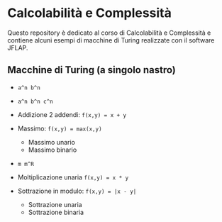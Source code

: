 # Calcolabilità e Complessità
Questo repository è dedicato al corso di Calcolabilità e Complessità e contiene alcuni esempi di macchine di Turing realizzate con il software JFLAP.

## Macchine di Turing (a singolo nastro)

- `a^n b^n`

- `a^n b^n c^n`

- Addizione 2 addendi: `f(x,y) = x + y`

- Massimo: `f(x,y) = max(x,y)`
  - Massimo unario
  - Massimo binario
 
- `m m^R`

- Moltiplicazione unaria `f(x,y) = x * y`

- Sottrazione in modulo: `f(x,y) = |x - y|`
  - Sottrazione unaria
  - Sottrazione binaria




